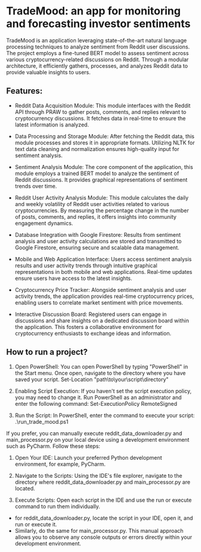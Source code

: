 # TradeMood: an app for monitoring and forecasting investor sentiments

TradeMood is an  application leveraging state-of-the-art natural language processing techniques to analyze sentiment from Reddit user discussions. The project employs a fine-tuned BERT model to assess sentiment across various cryptocurrency-related discussions on Reddit. 
Through a modular architecture, it efficiently gathers, processes, and analyzes Reddit data to provide valuable insights to users.

## Features:

- Reddit Data Acquisition Module: This module interfaces with the Reddit API through PRAW to gather posts, comments, and replies relevant to cryptocurrency discussions. It fetches data in real-time to ensure the latest information is analyzed.

- Data Processing and Storage Module: After fetching the Reddit data, this module processes and stores it in appropriate formats. Utilizing NLTK for text data cleaning and normalization ensures high-quality input for sentiment analysis.

- Sentiment Analysis Module: The core component of the application, this module employs a trained BERT model to analyze the sentiment of Reddit discussions. It provides graphical representations of sentiment trends over time.

- Reddit User Activity Analysis Module: This module calculates the daily and weekly volatility of Reddit user activities related to various cryptocurrencies. By measuring the percentage change in the number of posts, comments, and replies, it offers insights into community engagement dynamics.

- Database Integration with Google Firestore: Results from sentiment analysis and user activity calculations are stored and transmitted to Google Firestore, ensuring secure and scalable data management.

- Mobile and Web Application Interface: Users access sentiment analysis results and user activity trends through intuitive graphical representations in both mobile and web applications. Real-time updates ensure users have access to the latest insights.

- Cryptocurrency Price Tracker: Alongside sentiment analysis and user activity trends, the application provides real-time cryptocurrency prices, enabling users to correlate market sentiment with price movements.

- Interactive Discussion Board: Registered users can engage in discussions and share insights on a dedicated discussion board within the application. This fosters a collaborative environment for cryptocurrency enthusiasts to exchange ideas and information.


## How to run a project? 
1. Open PowerShell:
You can open PowerShell by typing "PowerShell" in the Start menu.
Once open, navigate to the directory where you have saved your script.
Set-Location "path\to\your\script\directory"

2. Enabling Script Execution: If you haven't set the script execution policy, you may need to change it.
Run PowerShell as an administrator and enter the following command:
Set-ExecutionPolicy RemoteSigned

3. Run the Script:
In PowerShell, enter the command to execute your script:
.\run_trade_mood.ps1

If you prefer, you can manually execute reddit_data_downloader.py and main_processor.py
on your local device using a development environment such as PyCharm.
Follow these steps:
1) Open Your IDE: Launch your preferred Python development environment, for example, PyCharm.

2) Navigate to the Scripts: Using the IDE's file explorer,
navigate to the directory where reddit_data_downloader.py and main_processor.py are located.

3) Execute Scripts: Open each script in the IDE
and use the run or execute command to run them individually.
- for reddit_data_downloader.py, locate the script in your IDE, open it, and run or execute it.
- Similarly, do the same for main_processor.py.
This manual approach allows you to observe any console outputs
or errors directly within your development environment.
